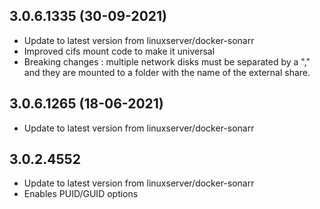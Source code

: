
## 3.0.6.1335 (30-09-2021)
- Update to latest version from linuxserver/docker-sonarr
- Improved cifs mount code to make it universal
- Breaking changes : multiple network disks must be separated by a "," and they are mounted to a folder with the name of the external share.

## 3.0.6.1265 (18-06-2021)
- Update to latest version from linuxserver/docker-sonarr

## 3.0.2.4552
- Update to latest version from linuxserver/docker-sonarr
- Enables PUID/GUID options
